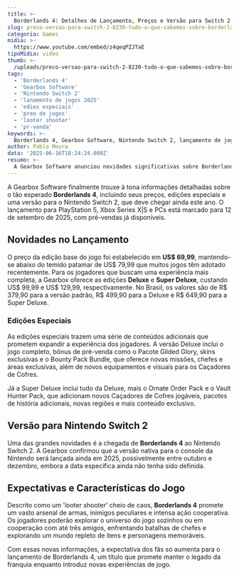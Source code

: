 ```yaml
---
title: >-
  Borderlands 4: Detalhes de Lançamento, Preços e Versão para Switch 2 Revelados
slug: preco-versao-para-switch-2-8230-tudo-o-que-sabemos-sobre-borderlands-4
categoria: Games
midia: >-
  https://www.youtube.com/embed/z4qeqPZJTaE
tipoMidia: video
thumb: >-
  /uploads/preco-versao-para-switch-2-8230-tudo-o-que-sabemos-sobre-borderlands-4-preview.jpg
tags:
  - 'Borderlands 4'
  - 'Gearbox Software'
  - 'Nintendo Switch 2'
  - 'lanamento de jogos 2025'
  - 'edies especiais'
  - 'preo de jogos'
  - 'looter shooter'
  - 'pr-venda'
keywords: >-
  Borderlands 4, Gearbox Software, Nintendo Switch 2, lançamento de jogos 2025, edições especiais, preço de jogos, looter shooter, pré-venda
author: Pablo Moura
data: '2025-06-16T18:24:24.000Z'
resumo: >-
  A Gearbox Software anunciou novidades significativas sobre Borderlands 4, incluindo detalhes de edições especiais e uma aguardada versão para o Nintendo Switch 2.
---
```


A Gearbox Software finalmente trouxe à tona informações detalhadas sobre o tão esperado **Borderlands 4**, incluindo seus preços, edições especiais e uma versão para o Nintendo Switch 2, que deve chegar ainda este ano. O lançamento para PlayStation 5, Xbox Series X|S e PCs está marcado para 12 de setembro de 2025, com pré-vendas já disponíveis. 

## Novidades no Lançamento

O preço da edição base do jogo foi estabelecido em **US$ 69,99**, mantendo-se abaixo do temido patamar de US$ 79,99 que muitos jogos têm adotado recentemente. Para os jogadores que buscam uma experiência mais completa, a Gearbox oferece as edições **Deluxe** e **Super Deluxe**, custando US$ 99,99 e US$ 129,99, respectivamente. No Brasil, os valores são de R$ 379,90 para a versão padrão, R$ 499,90 para a Deluxe e R$ 649,90 para a Super Deluxe. 

### Edições Especiais

As edições especiais trazem uma série de conteúdos adicionais que prometem expandir a experiência dos jogadores. A versão Deluxe inclui o jogo completo, bônus de pré-venda como o Pacote Gilded Glory, skins exclusivas e o Bounty Pack Bundle, que oferece novas missões, chefes e áreas exclusivas, além de novos equipamentos e visuais para os Caçadores de Cofres. 

Já a Super Deluxe inclui tudo da Deluxe, mais o Ornate Order Pack e o Vault Hunter Pack, que adicionam novos Caçadores de Cofres jogáveis, pacotes de história adicionais, novas regiões e mais conteúdo exclusivo. 

## Versão para Nintendo Switch 2

Uma das grandes novidades é a chegada de **Borderlands 4** ao Nintendo Switch 2. A Gearbox confirmou que a versão nativa para o console da Nintendo será lançada ainda em 2025, possivelmente entre outubro e dezembro, embora a data específica ainda não tenha sido definida. 

## Expectativas e Características do Jogo

Descrito como um 'looter shooter' cheio de caos, **Borderlands 4** promete um vasto arsenal de armas, inimigos peculiares e intensa ação cooperativa. Os jogadores poderão explorar o universo do jogo sozinhos ou em cooperação com até três amigos, enfrentando batalhas de chefes e explorando um mundo repleto de itens e personagens memoráveis. 

Com essas novas informações, a expectativa dos fãs só aumenta para o lançamento de Borderlands 4, um título que promete manter o legado da franquia enquanto introduz novas experiências de jogo.